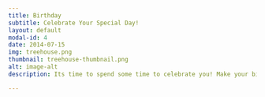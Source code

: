 ```yaml
---
title: Birthday
subtitle: Celebrate Your Special Day!
layout: default
modal-id: 4
date: 2014-07-15
img: treehouse.png
thumbnail: treehouse-thumbnail.png
alt: image-alt
description: Its time to spend some time to celebrate you! Make your birthday a great day with some sweet tunes, birthday games, and entertainment all day!

---
```

